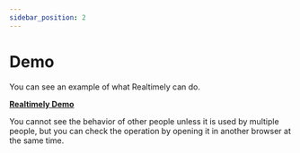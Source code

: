 ```yaml
---
sidebar_position: 2
---
```


# Demo
You can see an example of what Realtimely can do.

**[Realtimely Demo](https://d2vfno2gco8009.cloudfront.net/)**

You cannot see the behavior of other people unless it is used by multiple people, but you can check the operation by opening it in another browser at the same time.